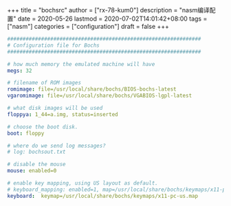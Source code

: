 +++
title = "bochsrc"
author = ["rx-78-kum0"]
description = "nasm编译配置"
date = 2020-05-26
lastmod = 2020-07-02T14:01:42+08:00
tags = ["nasm"]
categories = ["configuration"]
draft = false
+++

```yaml
###############################################################
# Configuration file for Bochs
###############################################################

# how much memory the emulated machine will have
megs: 32

# filename of ROM images
romimage: file=/usr/local/share/bochs/BIOS-bochs-latest
vgaromimage: file=/usr/local/share/bochs/VGABIOS-lgpl-latest

# what disk images will be used
floppya: 1_44=a.img, status=inserted

# choose the boot disk.
boot: floppy

# where do we send log messages?
# log: bochsout.txt

# disable the mouse
mouse: enabled=0

# enable key mapping, using US layout as default.
# keyboard_mapping: enabled=1, map=/usr/local/share/bochs/keymaps/x11-pc-us.map
keyboard:  keymap=/usr/local/share/bochs/keymaps/x11-pc-us.map
```
